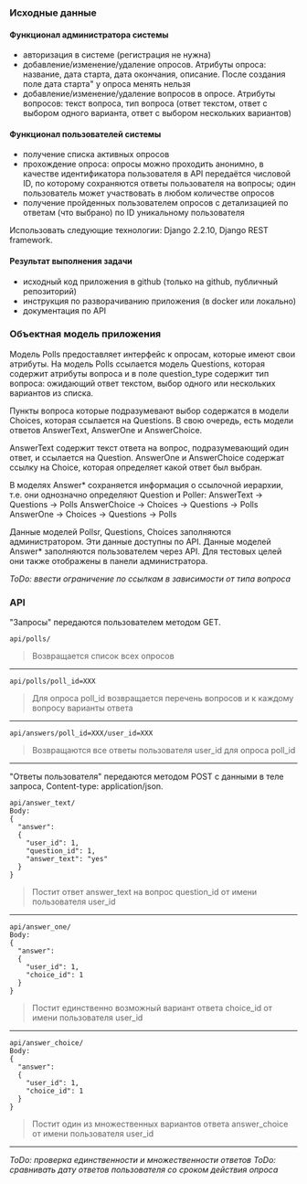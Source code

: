 ### Исходные данные

#### Функционал администратора системы

* авторизация в системе (регистрация не нужна)
* добавление/изменение/удаление опросов. Атрибуты опроса: название, дата старта, дата окончания, описание. После создания поле дата старта" у опроса менять нельзя
* добавление/изменение/удаление вопросов в опросе. Атрибуты вопросов: текст вопроса, тип вопроса (ответ текстом, ответ с выбором одного варианта, ответ с выбором нескольких вариантов)

#### Функционал пользователей системы

* получение списка активных опросов
* прохождение опроса: опросы можно проходить анонимно, в качестве идентификатора пользователя в API передаётся числовой ID, по которому сохраняются ответы пользователя на вопросы; один пользователь может участвовать в любом количестве опросов
* получение пройденных пользователем опросов с детализацией по ответам (что выбрано) по ID уникальному пользователя

Использовать следующие технологии: Django 2.2.10, Django REST framework.

#### Результат выполнения задачи

* исходный код приложения в github (только на github, публичный репозиторий)
* инструкция по разворачиванию приложения (в docker или локально)
* документация по API

### Объектная модель приложения

Модель Polls предоставляет интерфейс к опросам, которые имеют свои атрибуты. На модель Polls ссылается модель Questions, которая содержит атрибуты вопроса и в поле question_type содержит тип вопроса: ожидающий ответ текстом, выбор одного или нескольких вариантов из списка.

Пункты вопроса которые подразумевают выбор содержатся в модели Choices, которая ссылается на Questions. В свою очередь, есть модели ответов AnswerText, AnswerOne и AnswerChoice.

AnswerText содержит текст ответа на вопрос, подразумевающий один ответ, и ссылается на Question.
AnswerOne и AnswerChoice содержат ссылку на Choice, которая определяет какой ответ был выбран.

В моделях Answer* сохраняется информация о ссылочной иерархии, т.е. они однозначно определяют Question и Poller:
AnswerText -> Questions -> Polls
AnswerChoice -> Choices -> Questions -> Polls
AnswerOne -> Choices -> Questions -> Polls

Данные моделей Pollsr, Questions, Choices заполняются администратором. Эти данные доступны по API.
Данные моделей Answer* заполняются пользователем через API. Для тестовых целей они также отображены в панели администратора.

*ToDo: ввести ограничение по ссылкам в зависимости от типа вопроса*

### API

"Запросы" передаются пользователем методом GET.

```api/polls/```
>Возвращается список всех опросов
---

```api/polls/poll_id=XXX```
>Для опроса poll_id возвращается перечень вопросов и к каждому вопросу варианты ответа
---

```api/answers/poll_id=XXX/user_id=XXX```
>Возвращаются все ответы пользователя user_id для опроса poll_id
---

"Ответы пользователя" передаются методом POST с данными в теле запроса, Content-type: application/json.

```
api/answer_text/
Body:
{
  "answer":
  {
    "user_id": 1,
    "question_id": 1,
    "answer_text": "yes"
  }
}
```
>Постит ответ answer_text на вопрос question_id от имени пользователя user_id
---

```
api/answer_one/
Body:
{
  "answer":
  {
    "user_id": 1,
    "choice_id": 1
  }
}
```
>Постит единственно возможный вариант ответа choice_id от имени пользователя user_id
---

```
api/answer_choice/
Body:
{
  "answer":
  {
    "user_id": 1,
    "choice_id": 1
  }
}
```
>Постит один из множественных вариантов ответа answer_choice от имени пользователя user_id
---


*ToDo: проверка единственности и множественности ответов*
*ToDo: сравнивать дату ответов пользователя со сроком действия опроса*
